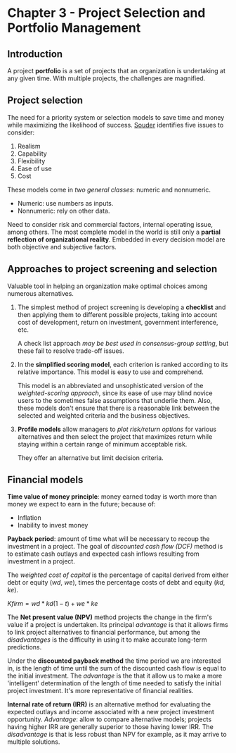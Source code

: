 # Chapter 3 - Project Selection and Portfolio Management

## Introduction

A project **portfolio** is a set of projects that an organization is undertaking at any given time. With multiple projects, the challenges are magnified.

## Project selection

The need for a priority system or selection models to save time and money while maximizing the likelihood of success. <u>Souder</u> identifies five issues to consider:
1. Realism
2. Capability
3. Flexibility
4. Ease of use
5. Cost

These models come in *two general classes*: numeric and nonnumeric.
- Numeric: use numbers as inputs.
- Nonnumeric: rely on other data.

Need to consider risk and commercial factors, internal operating issue, among others. The most complete model in the world is still only a **partial reflection of organizational reality**. Embedded in every decision model are both objective and subjective factors.

## Approaches to project screening and selection

Valuable tool in helping an organization make optimal choices among numerous alternatives.

1. The simplest method of project screening is developing a **checklist** and then applying them to different possible projects, taking into account cost of development, return on investment, government interference, etc. 

	A check list approach *may be best used in consensus-group setting*, but these fail to resolve trade-off issues.

2. In the **simplified scoring model**, each criterion is ranked according to its relative importance. This model is easy to use and comprehend.

	This model is an abbreviated and unsophisticated version of the *weighted-scoring approach*, since its ease of use may blind novice users to the sometimes false assumptions that underlie them. Also, these models don't ensure that there is a reasonable link between the selected and weighted criteria and the business objectives.

3. **Profile models** allow managers to *plot risk/return options* for various alternatives and then select the project that maximizes return while staying within a certain range of minimum acceptable risk. 

	They offer an alternative but limit decision criteria.

## Financial models

**Time value of money principle**: money earned today is worth more than money we expect to earn in the future; because of:
- Inflation
- Inability to invest money

**Payback period**: amount of time what will be necessary to recoup the investment in a project. The goal of *discounted cash flow (DCF)* method is to estimate cash outlays and expected cash inflows resulting from investment in a project.

The *weighted cost of capital* is the percentage of capital derived from either debt or equity ($wd$, $we$), times the percentage costs of debt and equity ($kd$, $ke$).

$Kfirm = wd*kd(1-t) + we*ke$

The **Net present value (NPV)** method projects the change in the firm's value if a project is undertaken. Its principal *advantage* is that it allows firms to link project alternatives to financial performance, but among the *disadvantages* is the difficulty in using it to make accurate long-term predictions.

Under the **discounted payback method** the time period we are interested in, is the length of time until the sum of the discounted cash flow is equal to the initial investment. The *advantage* is the that it allow us to make a more 'intelligent' determination of the length of time needed to satisfy the initial project investment. It's more representative of financial realities.

**Internal rate of return (IRR)** is an alternative method for evaluating the expected outlays and income associated with a new project investment opportunity. *Advantage*: allow to compare alternative models; projects having higher IRR are generally superior to those having lower IRR. The *disadvantage* is that is less robust than NPV for example, as it may arrive to multiple solutions.